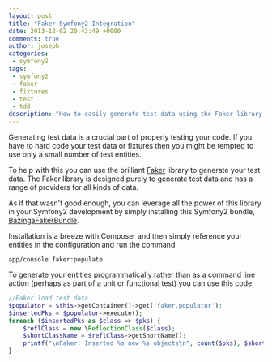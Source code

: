 ```yaml
---
layout: post
title: "Faker Symfony2 Integration"
date: 2013-12-02 20:43:49 +0000
comments: true
author: joseph
categories: 
 - symfony2
tags: 
 - symfony2
 - faker
 - fixtures
 - test
 - tdd
description: "How to easily generate test data using the Faker library in your Symfony2 Project"
---
```


Generating test data is a crucial part of properly testing your code. If you have to hard code your test data or fixtures then you might be tempted to use only a small number of test entities.

To help with this you can use the brilliant [Faker](https://github.com/fzaninotto/Faker) library to generate your test data. The Faker library is designed purely to generate test data and has a range of providers for all kinds of data.

As if that wasn't good enough, you can leverage all the power of this library in your Symfony2 development by simply installing this Symfony2 bundle, [BazingaFakerBundle](https://github.com/willdurand/BazingaFakerBundle/blob/master/Resources/doc/index.md).

Installation is a breeze with Composer and then simply reference your entities in the configuration and run the command

```
app/console faker:populate
```

To generate your entities programmatically rather than as a command line action (perhaps as part of a unit or functional test) you can use this code:

``` php
//Faker load test data
$populator = $this->getContainer()->get('faker.populator');
$insertedPks = $populator->execute();
foreach ($insertedPks as $class => $pks) {
    $reflClass = new \ReflectionClass($class);
    $shortClassName = $reflClass->getShortName();
    printf("\nFaker: Inserted %s new %s objects\n", count($pks), $shortClassName);
}

```
